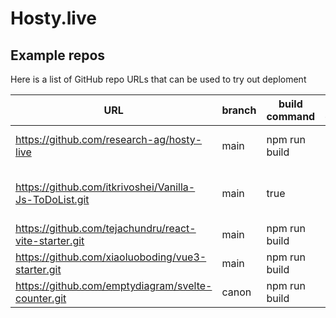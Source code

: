 # Hosty.live

## Example repos

Here is a list of GitHub repo URLs that can be used to try out deploment


|URL|branch|build command|output directory|comment|
|---|---|---|---|---|
|https://github.com/research-ag/hosty-live|main|npm run build|dist|Host.live frontend itself!|
|https://github.com/itkrivoshei/Vanilla-Js-ToDoList.git|main|true|./|pure assets, no building|
|https://github.com/tejachundru/react-vite-starter.git|main|npm run build|dist||
|https://github.com/xiaoluoboding/vue3-starter.git|main|npm run build|dist||
|https://github.com/emptydiagram/svelte-counter.git|canon|npm run build|public||
